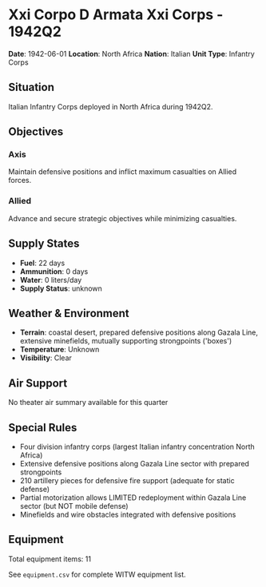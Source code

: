# Xxi Corpo D Armata Xxi Corps - 1942Q2

**Date**: 1942-06-01
**Location**: North Africa
**Nation**: Italian
**Unit Type**: Infantry Corps

## Situation

Italian Infantry Corps deployed in North Africa during 1942Q2.

## Objectives

### Axis
Maintain defensive positions and inflict maximum casualties on Allied forces.

### Allied
Advance and secure strategic objectives while minimizing casualties.

## Supply States

- **Fuel**: 22 days
- **Ammunition**: 0 days
- **Water**: 0 liters/day
- **Supply Status**: unknown

## Weather & Environment

- **Terrain**: coastal desert, prepared defensive positions along Gazala Line, extensive minefields, mutually supporting strongpoints ('boxes')
- **Temperature**: Unknown
- **Visibility**: Clear

## Air Support

No theater air summary available for this quarter

## Special Rules

- Four division infantry corps (largest Italian infantry concentration North Africa)
- Extensive defensive positions along Gazala Line sector with prepared strongpoints
- 210 artillery pieces for defensive fire support (adequate for static defense)
- Partial motorization allows LIMITED redeployment within Gazala Line sector (but NOT mobile defense)
- Minefields and wire obstacles integrated with defensive positions

## Equipment

Total equipment items: 11

See `equipment.csv` for complete WITW equipment list.
